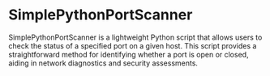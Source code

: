 # SimplePythonPortScanner
SimplePythonPortScanner is a lightweight Python script that allows users to check the status of a specified port on a given host. This script provides a straightforward method for identifying whether a port is open or closed, aiding in network diagnostics and security assessments.
